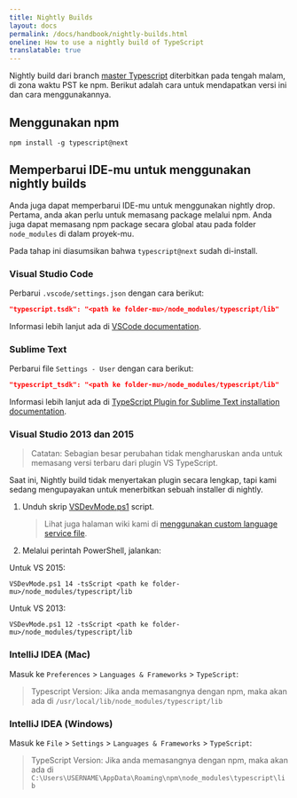 ```yaml
---
title: Nightly Builds
layout: docs
permalink: /docs/handbook/nightly-builds.html
oneline: How to use a nightly build of TypeScript
translatable: true
---
```


Nightly build dari branch [master Typescript](https://github.com/Microsoft/TypeScript/tree/master) diterbitkan pada tengah malam, di zona waktu PST ke npm.
Berikut adalah cara untuk mendapatkan versi ini dan cara menggunakannya.

## Menggunakan npm

```shell
npm install -g typescript@next
```

## Memperbarui IDE-mu untuk menggunakan nightly builds

Anda juga dapat memperbarui IDE-mu untuk menggunakan nightly drop.
Pertama, anda akan perlu untuk memasang package melalui npm.
Anda juga dapat memasang npm package secara global atau pada folder `node_modules` di dalam proyek-mu.

Pada tahap ini diasumsikan bahwa `typescript@next` sudah di-install.

### Visual Studio Code

Perbarui `.vscode/settings.json` dengan cara berikut:

```json
"typescript.tsdk": "<path ke folder-mu>/node_modules/typescript/lib"
```

Informasi lebih lanjut ada di [VSCode documentation](https://code.visualstudio.com/Docs/languages/typescript#_using-newer-typescript-versions).

### Sublime Text

Perbarui file `Settings - User` dengan cara berikut:

```json
"typescript_tsdk": "<path ke folder-mu>/node_modules/typescript/lib"
```

Informasi lebih lanjut ada di [TypeScript Plugin for Sublime Text installation documentation](https://github.com/Microsoft/TypeScript-Sublime-Plugin#installation).

### Visual Studio 2013 dan 2015

> Catatan: Sebagian besar perubahan tidak mengharuskan anda untuk memasang versi terbaru dari plugin VS TypeScript.

Saat ini, Nightly build tidak menyertakan plugin secara lengkap, tapi kami sedang mengupayakan untuk menerbitkan sebuah installer di nightly.

1. Unduh skrip [VSDevMode.ps1](https://github.com/Microsoft/TypeScript/blob/master/scripts/VSDevMode.ps1) script.

   > Lihat juga halaman wiki kami di [menggunakan custom language service file](https://github.com/Microsoft/TypeScript/wiki/Dev-Mode-in-Visual-Studio#using-a-custom-language-service-file).

2. Melalui perintah PowerShell, jalankan:

Untuk VS 2015:

```posh
VSDevMode.ps1 14 -tsScript <path ke folder-mu>/node_modules/typescript/lib
```

Untuk VS 2013:

```posh
VSDevMode.ps1 12 -tsScript <path ke folder-mu>/node_modules/typescript/lib
```

### IntelliJ IDEA (Mac)

Masuk ke `Preferences` > `Languages & Frameworks` > `TypeScript`:

> Typescript Version: Jika anda memasangnya dengan npm, maka akan ada di `/usr/local/lib/node_modules/typescript/lib`

### IntelliJ IDEA (Windows)

Masuk ke `File` > `Settings` > `Languages & Frameworks` > `TypeScript`:

> TypeScript Version: Jika anda memasangnya dengan npm, maka akan ada di `C:\Users\USERNAME\AppData\Roaming\npm\node_modules\typescript\lib`

